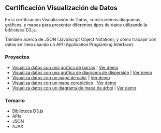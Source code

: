 ## Certificación Visualización de Datos

En la certificación Visualización de Datos, construiremos diagramas, gráficos, y mapas para presentar diferentes tipos de datos utilizando la biblioteca D3.js.

También acerca de JSON (JavaScript Object Notation), y cómo trabajar con datos en línea usando un API (Application Programing Interface).

### Proyectos

- [Visualiza datos con una gráfica de barras](01/) | [Ver demo](https://visualizacion-de-datos-proyecto1.surge.sh/)
- [Visualiza datos con una gráfica de diagrama de dispersión](02/) | [Ver demo](https://visualizacion-de-datos-proyecto2.surge.sh/)
- [Visualiza datos con un mapa de calor](03/) | [Ver demo](https://visualizacion-de-datos-proyecto3.surge.sh/)
- [Visualiza datos con un mapa coroplético](04/) | [Ver demo](https://visualizacion-de-datos-proyecto4.surge.sh/)
- [Visualiza datos con un diagrama de mapa de árbol](05/) | [Ver demo](https://visualizacion-de-datos-proyecto5.surge.sh/)

### Temario

- Biblioteca D3.js
- APIs
- JSON
- AJAX
